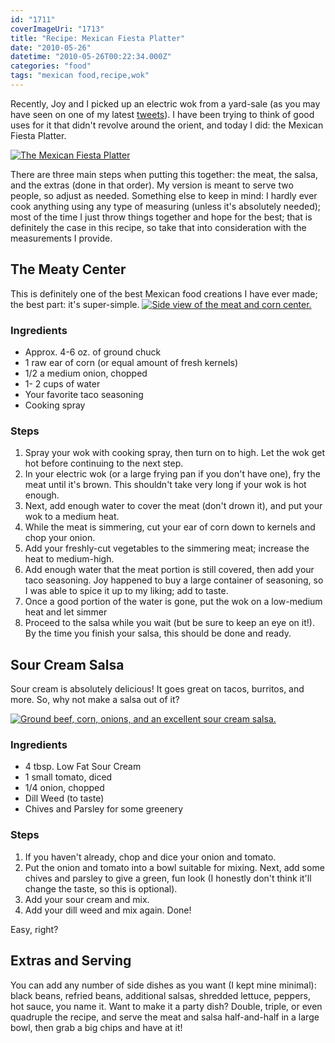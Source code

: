 ```yaml
---
id: "1711"
coverImageUri: "1713"
title: "Recipe: Mexican Fiesta Platter"
date: "2010-05-26"
datetime: "2010-05-26T00:22:34.000Z"
categories: "food"
tags: "mexican food,recipe,wok"
---
```


Recently, Joy and I picked up an electric wok from a yard-sale (as you may have seen on one of my latest [tweets](http://twitter.com/brandonmartinez/status/14582945982)). I have been trying to think of good uses for it that didn't revolve around the orient, and today I did: the Mexican Fiesta Platter.

[![](http://assets.brandonmartinez.com/brandonmartinez/2010/05/20100525005-575x459.jpg "The Mexican Fiesta Platter")](http://assets.brandonmartinez.com/brandonmartinez/2010/05/20100525005.jpg)

There are three main steps when putting this together: the meat, the salsa, and the extras (done in that order). My version is meant to serve two people, so adjust as needed. Something else to keep in mind: I hardly ever cook anything using any type of measuring (unless it's absolutely needed); most of the time I just throw things together and hope for the best; that is definitely the case in this recipe, so take that into consideration with the measurements I provide.

## The Meaty Center

This is definitely one of the best Mexican food creations I have ever made; the best part: it's super-simple. [![](http://assets.brandonmartinez.com/brandonmartinez/2010/05/20100525004-575x383.jpg "Side view of the meat and corn center.")](http://assets.brandonmartinez.com/brandonmartinez/2010/05/20100525004.jpg)

### Ingredients

- Approx. 4-6 oz. of ground chuck
- 1 raw ear of corn (or equal amount of fresh kernels)
- 1/2 a medium onion, chopped
- 1- 2 cups of water
- Your favorite taco seasoning
- Cooking spray

### Steps

1. Spray your wok with cooking spray, then turn on to high. Let the wok get hot before continuing to the next step.
2. In your electric wok (or a large frying pan if you don't have one), fry the meat until it's brown. This shouldn't take very long if your wok is hot enough.
3. Next, add enough water to cover the meat (don't drown it), and put your wok to a medium heat.
4. While the meat is simmering, cut your ear of corn down to kernels and chop your onion.
5. Add your freshly-cut vegetables to the simmering meat; increase the heat to medium-high.
6. Add enough water that the meat portion is still covered, then add your taco seasoning. Joy happened to buy a large container of seasoning, so I was able to spice it up to my liking; add to taste.
7. Once a good portion of the water is gone, put the wok on a low-medium heat and let simmer
8. Proceed to the salsa while you wait (but be sure to keep an eye on it!). By the time you finish your salsa, this should be done and ready.

## Sour Cream Salsa

Sour cream is absolutely delicious! It goes great on tacos, burritos, and more. So, why not make a salsa out of it?

[![](http://assets.brandonmartinez.com/brandonmartinez/2010/05/20100525006-575x383.jpg "Ground beef, corn, onions, and an excellent sour cream salsa.")](http://assets.brandonmartinez.com/brandonmartinez/2010/05/20100525006.jpg)

### Ingredients

- 4 tbsp. Low Fat Sour Cream
- 1 small tomato, diced
- 1/4 onion, chopped
- Dill Weed (to taste)
- Chives and Parsley for some greenery

### Steps

1. If you haven't already, chop and dice your onion and tomato.
2. Put the onion and tomato into a bowl suitable for mixing. Next, add some chives and parsley to give a green, fun look (I honestly don't think it'll change the taste, so this is optional).
3. Add your sour cream and mix.
4. Add your dill weed and mix again. Done!

Easy, right?

## Extras and Serving

You can add any number of side dishes as you want (I kept mine minimal): black beans, refried beans, additional salsas, shredded lettuce, peppers, hot sauce, you name it. Want to make it a party dish? Double, triple, or even quadruple the recipe, and serve the meat and salsa half-and-half in a large bowl, then grab a big chips and have at it!
